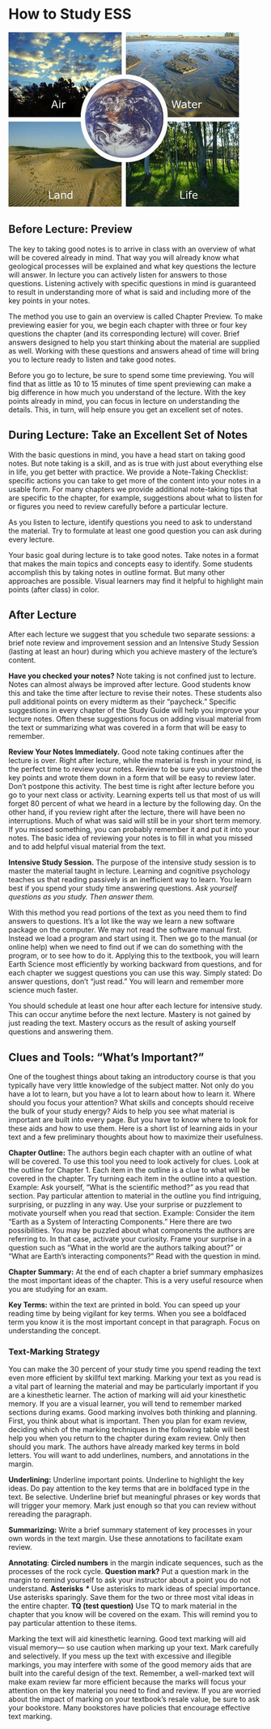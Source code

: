 # How to Study ESS

![](../.gitbook/assets/image%20%2838%29.png)

## Before Lecture: Preview

The key to taking good notes is to arrive in class with an overview of what will be covered already in mind. That way you will already know what geological processes will be explained and what key questions the lecture will answer. In lecture you can actively listen for answers to those questions. Listening actively with specific questions in mind is guaranteed to result in understanding more of what is said and including more of the key points in your notes.

 The method you use to gain an overview is called Chapter Preview. To make previewing easier for you, we begin each chapter with three or four key questions the chapter \(and its corresponding lecture\) will cover. Brief answers designed to help you start thinking about the material are supplied as well. Working with these questions and answers ahead of time will bring you to lecture ready to listen and take good notes.

Before you go to lecture, be sure to spend some time previewing. You will find that as little as 10 to 15 minutes of time spent previewing can make a big difference in how much you understand of the lecture. With the key points already in mind, you can focus in lecture on understanding the details. This, in turn, will help ensure you get an excellent set of notes.

## During Lecture: Take an Excellent Set of Notes

With the basic questions in mind, you have a head start on taking good notes. But note taking is a skill, and as is true with just about everything else in life, you get better with practice. We provide a Note-Taking Checklist: specific actions you can take to get more of the content into your notes in a usable form. For many chapters we provide additional note-taking tips that are specific to the chapter, for example, suggestions about what to listen for or figures you need to review carefully before a particular lecture.

As you listen to lecture, identify questions you need to ask to understand the material. Try to formulate at least one good question you can ask during every lecture.

Your basic goal during lecture is to take good notes. Take notes in a format that makes the main topics and concepts easy to identify. Some students accomplish this by taking notes in outline format. But many other approaches are possible. Visual learners may find it helpful to highlight main points \(after class\) in color.

## After Lecture

After each lecture we suggest that you schedule two separate sessions: a brief note review and improvement session and an Intensive Study Session \(lasting at least an hour\) during which you achieve mastery of the lecture’s content.

**Have you checked your notes?** Note taking is not confined just to lecture. Notes can almost always be improved after lecture. Good students know this and take the time after lecture to revise their notes. These students also pull additional points on every midterm as their “paycheck.” Specific suggestions in every chapter of the Study Guide will help you improve your lecture notes. Often these suggestions focus on adding visual material from the text or summarizing what was covered in a form that will be easy to remember.

**Review Your Notes Immediately.** Good note taking continues after the lecture is over. Right after lecture, while the material is fresh in your mind, is the perfect time to review your notes. Review to be sure you understood the key points and wrote them down in a form that will be easy to review later. Don’t postpone this activity. The best time is right after lecture before you go to your next class or activity. Learning experts tell us that most of us will forget 80 percent of what we heard in a lecture by the following day. On the other hand, if you review right after the lecture, there will have been no interruptions. Much of what was said will still be in your short term memory. If you missed something, you can probably remember it and put it into your notes. The basic idea of reviewing your notes is to fill in what you missed and to add helpful visual material from the text. 

**Intensive Study Session.** The purpose of the intensive study session is to master the material taught in lecture. Learning and cognitive psychology teaches us that reading passively is an inefficient way to learn. You learn best if you spend your study time answering questions. _Ask yourself questions as you study. Then answer them._

With this method you read portions of the text as you need them to find answers to questions. It’s a lot like the way we learn a new software package on the computer. We may not read the software manual first. Instead we load a program and start using it. Then we go to the manual \(or online help\) when we need to find out if we can do something with the program, or to see how to do it. Applying this to the textbook, you will learn Earth Science most efficiently by working backward from questions, and for each chapter we suggest questions you can use this way. Simply stated: Do answer questions, don’t “just read.” You will learn and remember more science much faster.

You should schedule at least one hour after each lecture for intensive study. This can occur anytime before the next lecture. Mastery is not gained by just reading the text. Mastery occurs as the result of asking yourself questions and answering them.



## Clues and Tools: “What’s Important?”

One of the toughest things about taking an introductory course is that you typically have very little knowledge of the subject matter. Not only do you have a lot to learn, but you have a lot to learn about how to learn it. Where should you focus your attention? What skills and concepts should receive the bulk of your study energy? Aids to help you see what material is important are built into every page. But you have to know where to look for these aids and how to use them. Here is a short list of learning aids in your text and a few preliminary thoughts about how to maximize their usefulness.

**Chapter Outline:** The authors begin each chapter with an outline of what will be covered. To use this tool you need to look actively for clues. Look at the outline for Chapter 1. Each item in the outline is a clue to what will be covered in the chapter. Try turning each item in the outline into a question. Example: Ask yourself, “What is the scientific method?” as you read that section. Pay particular attention to material in the outline you find intriguing, surprising, or puzzling in any way. Use your surprise or puzzlement to motivate yourself when you read that section. Example: Consider the item “Earth as a System of Interacting Components.” Here there are two possibilities. You may be puzzled about what components the authors are referring to. In that case, activate your curiosity. Frame your surprise in a question such as “What in the world are the authors talking about?” or “What are Earth’s interacting components?” Read with the question in mind. 

**Chapter Summary:** At the end of each chapter a brief summary emphasizes the most important ideas of the chapter. This is a very useful resource when you are studying for an exam.

**Key Terms:** within the text are printed in bold. You can speed up your reading time by being vigilant for key terms. When you see a boldfaced term you know it is the most important concept in that paragraph. Focus on understanding the concept.

### Text-Marking Strategy

You can make the 30 percent of your study time you spend reading the text even more efficient by skillful text marking. Marking your text as you read is a vital part of learning the material and may be particularly important if you are a kinesthetic learner. The action of marking will aid your kinesthetic memory. If you are a visual learner, you will tend to remember marked sections during exams. Good marking involves both thinking and planning. First, you think about what is important. Then you plan for exam review, deciding which of the marking techniques in the following table will best help you when you return to the chapter during exam review. Only then should you mark. The authors have already marked key terms in bold letters. You will want to add underlines, numbers, and annotations in the margin. 

**Underlining:** Underline important points. Underline to highlight the key ideas. Do pay attention to the key terms that are in boldfaced type in the text. Be selective. Underline brief but meaningful phrases or key words that will trigger your memory. Mark just enough so that you can review without rereading the paragraph.

**Summarizing:** Write a brief summary statement of key processes in your own words in the text margin. Use these annotations to facilitate exam review.

**Annotating**: **Circled numbers** in the margin indicate sequences, such as the processes of the rock cycle. **Question mark?** Put a question mark in the margin to remind yourself to ask your instructor about a point you do not understand. **Asterisks** _**\***_ Use asterisks to mark ideas of special importance. Use asterisks sparingly. Save them for the two or three most vital ideas in the entire chapter. **TQ \(test question\)** Use TQ to mark material in the chapter that you know will be covered on the exam. This will remind you to pay particular attention to these items.

Marking the text will aid kinesthetic learning. Good text marking will aid visual memory— so use caution when marking up your text. Mark carefully and selectively. If you mess up the text with excessive and illegible markings, you may interfere with some of the good memory aids that are built into the careful design of the text. Remember, a well-marked text will make exam review far more efficient because the marks will focus your attention on the key material you need to find and review. If you are worried about the impact of marking on your textbook’s resale value, be sure to ask your bookstore. Many bookstores have policies that encourage effective text marking.

